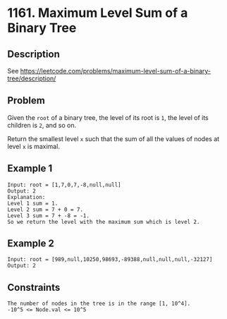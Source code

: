 # 1161. Maximum Level Sum of a Binary Tree

## Description
See https://leetcode.com/problems/maximum-level-sum-of-a-binary-tree/description/

## Problem
Given the `root` of a binary tree, the level of its root is `1`, the level of its children is `2`, and so on.

Return the smallest level `x` such that the sum of all the values of nodes at level `x` is maximal.

## Example 1

```
Input: root = [1,7,0,7,-8,null,null]
Output: 2
Explanation: 
Level 1 sum = 1.
Level 2 sum = 7 + 0 = 7.
Level 3 sum = 7 + -8 = -1.
So we return the level with the maximum sum which is level 2.
```

## Example 2

```
Input: root = [989,null,10250,98693,-89388,null,null,null,-32127]
Output: 2
```

## Constraints

```
The number of nodes in the tree is in the range [1, 10^4].
-10^5 <= Node.val <= 10^5
```